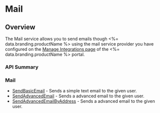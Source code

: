 # Mail
## Overview

The Mail service allows you to send emails though <%= data.branding.productName %> using the mail service provider you have configured on the [Manage Integrations page](https://portal.braincloudservers.com/admin/dashboard#/development/integrations-manage-integrations) of the <%= data.branding.productName %> portal.
### API Summary

### Mail
* [SendBasicEmail](/api/s2s/mail/sendbasicemail) - Sends a simple text email to the given user.
* [SendAdvancedEmail](/api/s2s/mail/sendadvancedemail) - Sends a advanced email to the given user. 
* [SendAdvancedEmailByAddress](/api/s2s/mail/sendadvancedemailbyaddress) - Sends a advanced email to the given user. 


<DocCardList />